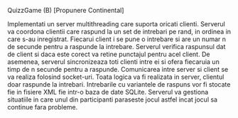 QuizzGame (B) [Propunere Continental]

Implementati un server multithreading care suporta oricati clienti. 
Serverul va coordona clientii care raspund la un set de intrebari pe rand, in ordinea in care s-au inregistrat. 
Fiecarui client i se pune o intrebare si are un numar n de secunde pentru a raspunde la intrebare. 
Serverul verifica raspunsul dat de client si daca este corect va retine punctajul pentru acel client. 
De asemenea, serverul sincronizeaza toti clienti intre ei si ofera fiecaruia un timp de n secunde pentru a raspunde. 
Comunicarea intre server si client se va realiza folosind socket-uri. 
Toata logica va fi realizata in server, clientul doar raspunde la intrebari. 
Intrebarile cu variantele de raspuns vor fi stocate fie in fisiere XML fie intr-o baza de date SQLite. 
Serverul va gestiona situatiile in care unul din participanti paraseste jocul astfel incat jocul sa continue fara probleme. 
